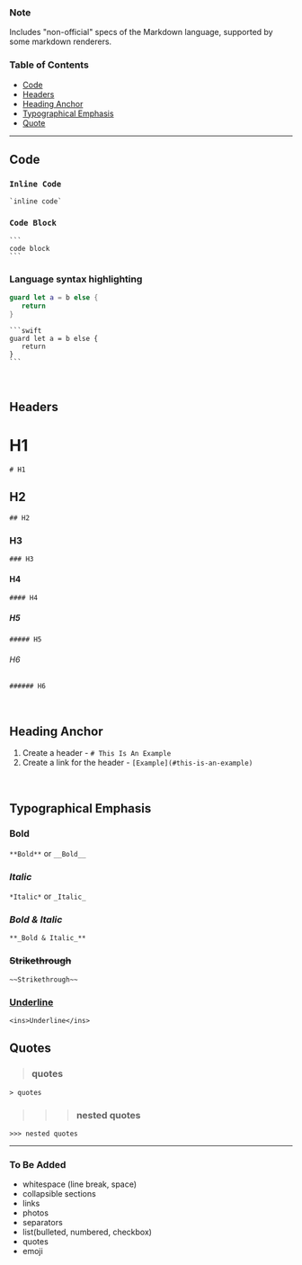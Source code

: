 ### Note
Includes "non-official" specs of the Markdown language, supported by some markdown renderers.

### Table of Contents
- [Code](#code)
- [Headers](#headers)
- [Heading Anchor](#heading-anchor)
- [Typographical Emphasis](#typographical-emphasis)
- [Quote](#quote)
---
## Code 
### `Inline Code` <br/>
`` `inline code` ``

### ```Code Block```

````
```
code block
```
````
### Language syntax highlighting
```swift 
guard let a = b else {
   return 
}
```

````
```swift 
guard let a = b else {
   return 
}
```
````  

<br/>

## Headers
# H1 
`# H1`
## H2 
`## H2`
### H3 
`### H3`
#### H4 
`#### H4`
##### H5 
`##### H5`
###### H6 
`###### H6`  

<br/>

## Heading Anchor
1. Create a header - `# This Is An Example`
2. Create a link for the header - `[Example](#this-is-an-example)`  

<br/>

## Typographical Emphasis
### **Bold** 
`**Bold**` or `__Bold__`
### *Italic* 
`*Italic*` or `_Italic_`
### **_Bold & Italic_** 
`**_Bold & Italic_**`
### ~~Strikethrough~~ 
`~~Strikethrough~~`
### <ins>Underline</ins>
`<ins>Underline</ins>`

## Quotes
> ### quotes <br/>

`> quotes`
 
>>> ### nested quotes

`>>> nested quotes`


---
### To Be Added
- whitespace (line break, space)
- collapsible sections
- links
- photos
- separators
- list(bulleted, numbered, checkbox)
- quotes
- emoji

